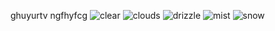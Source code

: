 ghuyurtv
ngfhyfcg
![clear](https://github.com/user-attachments/assets/6dee0226-140e-46c5-8658-bac38986724e)
![clouds](https://github.com/user-attachments/assets/7c18504f-ea62-44c1-8cc8-20c93c817b04)
![drizzle](https://github.com/user-attachments/assets/193bb504-2386-4033-8ae5-22bede6f98d1)
![mist](https://github.com/user-attachments/assets/94e681e0-eee9-47b1-a9b7-a501f88ce574)
![snow](https://github.com/user-attachments/assets/cd6721bb-6108-4257-b72c-344dbe612d91)
